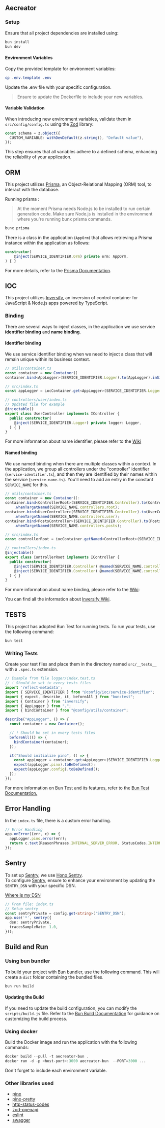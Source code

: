 ## Aecreator

### Setup

Ensure that all project dependencies are installed using:

```powershell
bun install
bun dev
```

#### Environment Variables

Copy the provided template for environment variables:

```powershell
cp .env.template .env
```

Update the .env file with your specific configuration.

> Ensure to update the Dockerfile to include your new variables.

#### Variable Validation

When introducing new environment variables, validate them in `src/config/config.ts` using the [Zod](https://zod.dev/) library:

```ts
const schema = z.object({
  CUSTOM_VARIABLE: withDevDefault(z.string(), "Default value"),
});
```

This step ensures that all variables adhere to a defined schema, enhancing the reliability of your application.

## ORM

This project utilizes [Prisma](https://www.prisma.io/), an Object-Relational Mapping (ORM) tool, to interact with the database.

Running prisma :

> At the moment Prisma needs Node.js to be installed to run certain generation code. Make sure Node.js is installed in the environment where you're running bunx prisma commands.

```powershell
bunx prisma
```

There is a class in the application (`AppOrm`) that allows retrieving a Prisma instance within the application as follows:
```ts
constructor(
    @inject(SERVICE_IDENTIFIER.Orm) private orm: AppOrm,
) { }
```
For more details, refer to the [Prisma Documentation](https://www.prisma.io/docs).

## IOC

This project utilizes [Inversify](https://inversify.io/), an inversion of control container
for JavaScript & Node.js apps powered by TypeScript.

### Binding
There are several ways to inject classes, in the application we use service <strong>identifier binding</strong> and <strong>name binding</strong>.

#### Identifier binding
We use service identifier binding when we need to inject a class that will remain unique within its business context.
```ts 
// utils/container.ts
const container = new Container()
container.bind<AppLogger>(SERVICE_IDENTIFIER.Logger).to(AppLogger).inSingletonScope();

// src/index.ts
const appLogger = iocContainer.get<AppLogger>(SERVICE_IDENTIFIER.Logger);

// controllers/user/index.ts
// Updated file for example
@injectable()
export class UserController implements IController {
  public constructor(
    @inject(SERVICE_IDENTIFIER.Logger) private logger: Logger,
  ) { }
}
```
For more information about name identifier, please refer to the [Wiki](https://github.com/inversify/InversifyJS/blob/master/wiki/classes_as_id.md)

#### Named binding

We use named binding when there are multiple classes within a context. In the application, we group all controllers under the "controller" identifier (`service-identifier.ts`), and then they are identified by their names within the service (`service-name.ts`). You'll need to add an entry in the constant `SERVICE_NAME` for this.

```ts
// utils/container.ts
const container = new Container():
container.bind<ControllerRoot>(SERVICE_IDENTIFIER.Controller).to(ControllerRoot)
    .whenTargetNamed(SERVICE_NAME.controllers.root);
container.bind<UserController>(SERVICE_IDENTIFIER.Controller).to(UserController)
    .whenTargetNamed(SERVICE_NAME.controllers.user);
container.bind<PostsController>(SERVICE_IDENTIFIER.Controller).to(PostsController)
    .whenTargetNamed(SERVICE_NAME.controllers.posts);

// src/index.ts
const controllerRoot = iocContainer.getNamed<ControllerRoot>(SERVICE_IDENTIFIER.Controller, SERVICE_NAME.controllers.root);

// controllers/index.ts
@injectable()
export class ControllerRoot implements IController {
  public constructor(
    @inject(SERVICE_IDENTIFIER.Controller) @named(SERVICE_NAME.controllers.posts) private postsController: PostsController,
    @inject(SERVICE_IDENTIFIER.Controller) @named(SERVICE_NAME.controllers.user) private userController: UserController,
  ) { }
}
```
For more information about name binding, please refer to the [Wiki](https://github.com/inversify/InversifyJS/blob/master/wiki/named_bindings.md):

You can find all the information about [Inversify Wiki](https://github.com/inversify/InversifyJS/tree/master/wiki).

## TESTS

This project has adopted Bun Test for running tests.
To run your tests, use the following command:

```powershell
bun test
```

### Writing Tests

Create your test files and place them in the directory named `src/__tests__` with a `.spec.ts` extension.

```ts
// Example from file logger/index.test.ts
// ! Should be set in every tests files
import 'reflect-metadata';
import { SERVICE_IDENTIFIER } from "@config/ioc/service-identifier";
import { expect, describe, it, beforeAll } from "bun:test";
import { Container } from "inversify";
import { AppLogger } from ".";
import { bindContainer } from "@config/utils/container";

describe("AppLogger", () => {
  const container = new Container();

  // ! Should be set in every tests files
  beforeAll(() => {
    bindContainer(container);
  });

  it("Should initialize pino", () => {
    const appLogger = container.get<AppLogger>(SERVICE_IDENTIFIER.Logger);
    expect(appLogger.pino).toBeDefined();
    expect(appLogger.config).toBeDefined();
  });
});
```

For more information on Bun Test and its features, refer to the [Bun Test Documentation.](https://bun.sh/docs/cli/test)

## Error Handling
In the `index.ts` file, there is a custom error handling.
```ts
// Error Handling
app.onError((err, c) => {
  appLogger.pino.error(err);
  return c.text(ReasonPhrases.INTERNAL_SERVER_ERROR, StatusCodes.INTERNAL_SERVER_ERROR);
});
```

## Sentry

To set up [Sentry](https://sentry.io/welcome/), we use [Hono Sentry](https://github.com/honojs/middleware/tree/main/packages/sentry). \
To configure [Sentry](https://sentry.io/welcome/), ensure to enhance your environment by updating the `SENTRY_DSN` with your specific DSN.

[Where is my DSN](https://forum.sentry.io/t/where-can-i-find-my-dsn/4877/2)

```ts
// From file: index.ts
// Setup sentry
const sentryPrivate = config.get<string>('SENTRY_DSN');
app.use('*', sentry({
  dsn: sentryPrivate,
  tracesSampleRate: 1.0,
}));
```
## Build and Run

### Using bun bundler

To build your project with Bun bundler, use the following command. This will create a `dist` folder containing the bundled files.

```powershell
bun run build
```

#### Updating the Build

If you need to update the build configuration, you can modify the `scripts/build.js` file. Refer to the [Bun Build Documentation](https://bun.sh/docs/bundler) for guidance on customizing the build process.

### Using docker

Build the Docker image and run the application with the following commands:

```powershell
docker build --pull -t aecreator-bun .
docker run -d -p <host-port>:3000 aecreator-bun  --PORT=3000 ...
```

Don't forget to include each environment variable.

### Other libraries used

- [pino](https://github.com/pinojs/pino)
- [pino-pretty](https://github.com/pinojs/pino-pretty)
- [http-status-codes](https://github.com/prettymuchbryce/http-status-codes)
- [zod-openapi](https://github.com/honojs/middleware/tree/main/packages/zod-openapi)
- [eslint](https://eslint.org/)
- [swagger](https://github.com/honojs/middleware/tree/main/packages/swagger-ui)

